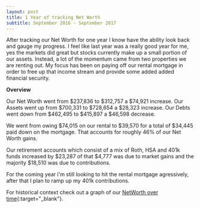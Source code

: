 ```yaml
---
layout: post
title: 1 Year of tracking Net Worth
subtitle: September 2016 - September 2017
---
```


After tracking our Net Worth for one year I know have the ability look back and gauge my progress.  I feel like last year was a really good year for me, yes the markets did great but stocks currently make up a small portion of our assets.  Instead, a lot of the momentum came from two properties we are renting out.  My focus has been on paying off our rental mortgage in order to free up that income stream and provide some added added financial security. 

**Overview**

Our Net Worth went from $237,836 to $312,757 a $74,921 increase.
Our Assets went up from $700,331 to $728,654 a $28,323 increase.
Our Debts went down from $462,495 to $415,897 a $46,598 decrease.

We went from owing $74,015 on our rental to $39,570 for a total of $34,445 paid down on the mortgage. That accounts for roughly 46% of our Net Worth gains.

Our retirement accounts which consist of a mix of Roth, HSA and 401k funds increased by $23,287 of that $4,777 was due to market gains and the majority $18,510 was due to contributions.

For the coming year i'm still looking to hit the rental mortgage agressively, after that I plan to ramp up my 401k contributions.

For historical context check out a graph of our [NetWorth over time](/Net-Worth/profile/?user=yhxzTiGfYRe5j5IpB6Xw2nmZUTJ2){:target="_blank"}.










